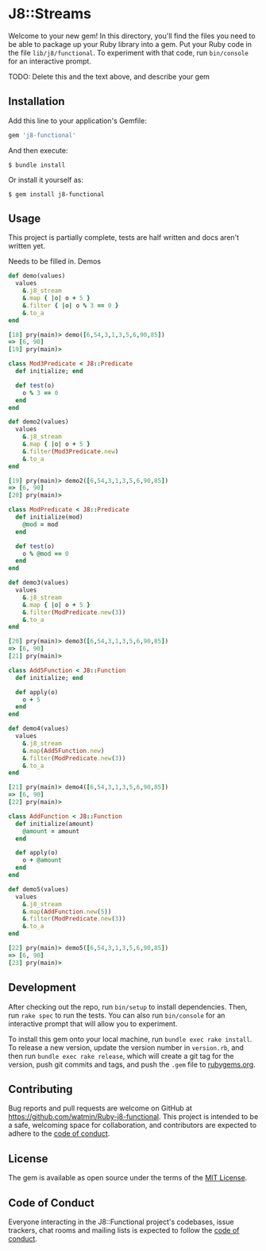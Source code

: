 # J8::Streams

Welcome to your new gem! In this directory, you'll find the files you need to be able to package up your Ruby library into a gem. Put your Ruby code in the file `lib/j8/functional`. To experiment with that code, run `bin/console` for an interactive prompt.

TODO: Delete this and the text above, and describe your gem

## Installation

Add this line to your application's Gemfile:

```ruby
gem 'j8-functional'
```

And then execute:

    $ bundle install

Or install it yourself as:

    $ gem install j8-functional

## Usage

This project is partially complete, tests are half written and docs aren't written yet.

Needs to be filled in. Demos

```ruby
def demo(values)
  values
    &.j8_stream
    &.map { |o| o + 5 }
    &.filter { |o| o % 3 == 0 }
    &.to_a
end

[18] pry(main)> demo([6,54,3,1,3,5,6,90,85])
=> [6, 90]
[19] pry(main)>

class Mod3Predicate < J8::Predicate
  def initialize; end

  def test(o)
    o % 3 == 0
  end
end

def demo2(values)
  values
    &.j8_stream
    &.map { |o| o + 5 }
    &.filter(Mod3Predicate.new)
    &.to_a
end

[19] pry(main)> demo2([6,54,3,1,3,5,6,90,85])
=> [6, 90]
[20] pry(main)>

class ModPredicate < J8::Predicate
  def initialize(mod)
    @mod = mod
  end

  def test(o)
    o % @mod == 0
  end
end

def demo3(values)
  values
    &.j8_stream
    &.map { |o| o + 5 }
    &.filter(ModPredicate.new(3))
    &.to_a
end

[20] pry(main)> demo3([6,54,3,1,3,5,6,90,85])
=> [6, 90]
[21] pry(main)>

class Add5Function < J8::Function
  def initialize; end

  def apply(o)
    o + 5
  end
end

def demo4(values)
  values
    &.j8_stream
    &.map(Add5Function.new)
    &.filter(ModPredicate.new(3))
    &.to_a
end

[21] pry(main)> demo4([6,54,3,1,3,5,6,90,85])
=> [6, 90]
[22] pry(main)>

class AddFunction < J8::Function
  def initialize(amount)
    @amount = amount
  end

  def apply(o)
    o + @amount
  end
end

def demo5(values)
  values
    &.j8_stream
    &.map(AddFunction.new(5))
    &.filter(ModPredicate.new(3))
    &.to_a
end

[22] pry(main)> demo5([6,54,3,1,3,5,6,90,85])
=> [6, 90]
[23] pry(main)>
```

## Development

After checking out the repo, run `bin/setup` to install dependencies. Then, run `rake spec` to run the tests. You can also run `bin/console` for an interactive prompt that will allow you to experiment.

To install this gem onto your local machine, run `bundle exec rake install`. To release a new version, update the version number in `version.rb`, and then run `bundle exec rake release`, which will create a git tag for the version, push git commits and tags, and push the `.gem` file to [rubygems.org](https://rubygems.org).

## Contributing

Bug reports and pull requests are welcome on GitHub at https://github.com/watmin/Ruby-j8-functional. This project is intended to be a safe, welcoming space for collaboration, and contributors are expected to adhere to the [code of conduct](https://github.com/[USERNAME]/j8-functional/blob/master/CODE_OF_CONDUCT.md).


## License

The gem is available as open source under the terms of the [MIT License](https://opensource.org/licenses/MIT).

## Code of Conduct

Everyone interacting in the J8::Functional project's codebases, issue trackers, chat rooms and mailing lists is expected to follow the [code of conduct](https://github.com/[USERNAME]/j8-functional/blob/master/CODE_OF_CONDUCT.md).
